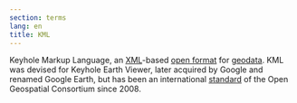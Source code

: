 ```yaml
---
section: terms
lang: en
title: KML
---
```


Keyhole Markup Language, an [XML](../xml/)-based [open format](../open-format/) for [geodata](../geodata/). KML was devised for Keyhole Earth Viewer, later acquired by Google and renamed Google Earth, but has been an international [standard](../standard/) of the Open Geospatial Consortium since 2008.
